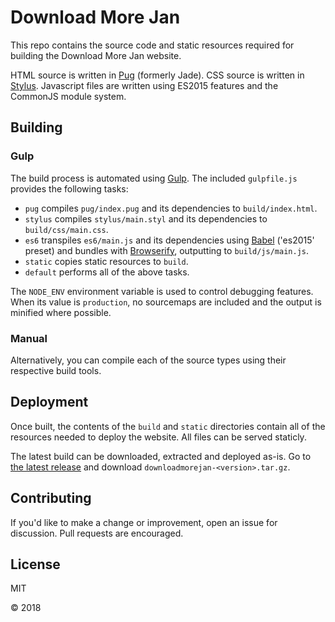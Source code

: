 # Download More Jan

This repo contains the source code and static resources required for building the Download More Jan website.

HTML source is written in [Pug](http://jade-lang.com/) (formerly Jade). CSS source is written in [Stylus](http://stylus-lang.com/). Javascript files are written using ES2015 features and the CommonJS module system.

## Building

### Gulp

The build process is automated using [Gulp](http://gulpjs.com/). The included `gulpfile.js` provides the following tasks:
- `pug` compiles `pug/index.pug` and its dependencies to `build/index.html`.
- `stylus` compiles `stylus/main.styl` and its dependencies to `build/css/main.css`.
- `es6` transpiles `es6/main.js` and its dependencies using [Babel](http://babeljs.io/) ('es2015' preset) and bundles with [Browserify](http://browserify.org/), outputting to `build/js/main.js`.
- `static` copies static resources to `build`.
- `default` performs all of the above tasks.

The `NODE_ENV` environment variable is used to control debugging features. When its value is `production`, no sourcemaps are included and the output is minified where possible.

### Manual

Alternatively, you can compile each of the source types using their respective build tools.

## Deployment

Once built, the contents of the `build` and `static` directories contain all of the resources needed to deploy the website. All files can be served staticly.

The latest build can be downloaded, extracted and deployed as-is. Go to [the latest release](http://github.com/conelton/downloadmorejan/releases/latest) and download `downloadmorejan-<version>.tar.gz`.

## Contributing

If you'd like to make a change or improvement, open an issue for discussion. Pull requests are encouraged.

## License

MIT

&copy; 2018
